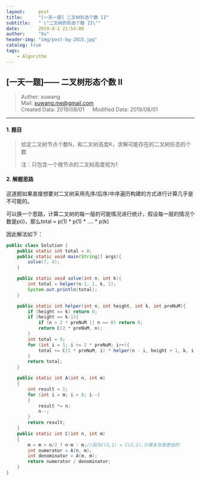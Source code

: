 ```yaml
---
layout:     post
title:      "[一天一题] 二叉树形态个数 II"
subtitle:   " \"二叉树的形态个数 II\""
date:       2019-8-1 21:54:00
author:     "Xu"
header-img: "img/post-bg-2015.jpg"
catalog: true
tags:
    - Algorithm
---
```

<script type="text/javascript" async src="https://cdn.mathjax.org/mathjax/latest/MathJax.js?config=TeX-MML-AM_CHTML"> </script>



## [一天一题]—— 二叉树形态个数 II
> Auther: xuwang </br>
> Mail: xuwang.me@gmail.com </br>
> Created Data: 2019/08/01  &emsp; Modified Data: 2019/08/01
---

#### 1. 题目

> 给定二叉树节点个数N，和二叉树高度K，求解可能存在的二叉树形态的个数
>
> 注：只包含一个根节点的二叉树高度视为1



#### 2. 解题思路

这道题如果直接想要对二叉树采用先序/后序/中序遍历构建的方式进行计算几乎是不可能的。

可以换一个思路，计算二叉树的每一层的可能情况进行统计，假设每一层的情况个数是p(i)，那么total = p(1) * p(1) * .... * p(k)

因此解法如下：

```java
public class Solution {
    public static int total = 0;
    public static void main(String[] args){
        solve(7, 4);
    }

    public static void solve(int n, int k){
        int total = helper(n-1, 1, k, 1);
        System.out.println(total);
    }

    public static int helper(int n, int height, int k, int preNuM){
        if (height == k) return 0;
        if (height == k-1){
            if (n > 2 * preNuM || n == 0) return 0;
            return C(2 * preNuM, n);
        }
        int total = 0;
        for (int i = 1; i <= 2 * preNuM; i++){
            total += C(2 * preNuM, i) * helper(n - i, height + 1, k, i);
        }
        return total;
    }

    public static int A(int n, int m)
    {
        int result = 1;
        for (int i = m; i > 0; i--)
        {
            result *= n;
            n--;
        }
        return result;
    }
    public static int C(int n, int m)
    {
        m = m > n/2 ? n-m : m;//因为C(3,1) = C(3,2),计算复杂度更低的
        int numerator = A(n, m);
        int denominator = A(m, m);
        return numerator / denominator;
    }
}
```


